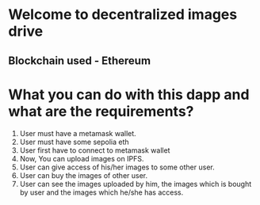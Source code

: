 <!-- # Sample Hardhat Project

This project demonstrates a basic Hardhat use case. It comes with a sample contract, a test for that contract, and a Hardhat Ignition module that deploys that contract.

Try running some of the following tasks:

```shell
npx hardhat help
npx hardhat test
REPORT_GAS=true npx hardhat test
npx hardhat node
npx hardhat ignition deploy ./ignition/modules/Lock.js
``` -->


# Welcome to decentralized images drive

## Blockchain used - Ethereum


# What you can do with this dapp and what are the requirements?

1) User must have a metamask wallet.
2) User must have some sepolia eth
3) User first have to connect to metamask wallet
4) Now, You can upload images on IPFS.
5) User can give access of his/her images to some other user.
6) User can buy the images of other user.
7) User can see the images uploaded by him, the images which is bought by user and the images which he/she has access.
 